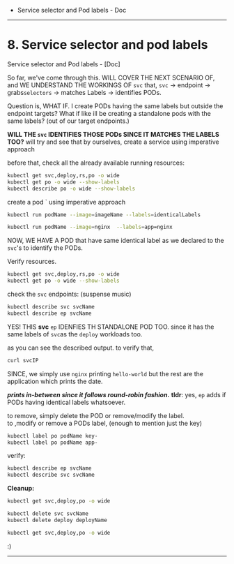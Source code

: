 - Service selector and Pod labels - Doc


---
# 8. Service selector and pod labels
Service selector and Pod labels - [Doc]

So far, we've come through this. WILL COVER THE NEXT SCENARIO OF, 
and WE UNDERSTAND THE WORKINGS OF `svc` that, `svc` -> endpoint -> grabs`selectors` -> matches Labels -> identifies PODs. 

Question is, WHAT IF. I create PODs having the same labels but outside the endpoint targets?
What if like ill be creating a standalone pods with the same labels? (out of our target endpoints.) 

**WILL THE `svc` IDENTIFIES THOSE PODs SINCE IT MATCHES THE LABELS TOO?** 
will try and see that by ourselves, create a service using imperative approach

before that, check all the already available running resources:
```sh
kubectl get svc,deploy,rs,po -o wide
kubectl get po -o wide --show-labels
kubectl describe po -o wide --show-labels
```

create a pod ` using imperative approach
```sh
kubectl run podName --image=imageName --labels=identicalLabels 
```
```sh
kubectl run podName --image=nginx  --labels=app=nginx
```
NOW, WE HAVE A POD that have same identical label as we declared to the `svc`'s to identify the PODs. 

Verify resources. 
```sh
kubectl get svc,deploy,rs,po -o wide
kubectl get po -o wide --show-labels
```

check the `svc` endpoints: (suspense music)
```sh
kubectl describe svc svcName
kubectl describe ep svcName
```
YES! THIS **svc** `ep` IDENFIES TH STANDALONE POD TOO. since it has the same labels of `svc`as the `deploy` workloads too.

as you can see the described output. to verify that,
```sh
curl svcIP
```
SINCE, we simply use `nginx` printing `hello-world` but the rest are the application which prints the date. 

***prints in-between since it follows round-robin fashion.***
**tldr**: yes, `ep` adds if PODs having identical labels whatsoever. 

to remove, simply delete the POD or remove/modify the label.  
to ,modify or remove a PODs label, (enough to mention just the key)
```sh
kubectl label po podName key-
kubectl label po podName app-
```

verify:
```sh
kubectl describe ep svcName
kubectl describe svc svcName
```

**Cleanup:**
```sh
kubectl get svc,deploy,po -o wide
```
```sh
kubectl delete svc svcName
kubectl delete deploy deployName
```
```sh
kubectl get svc,deploy,po -o wide
```

:)

---
